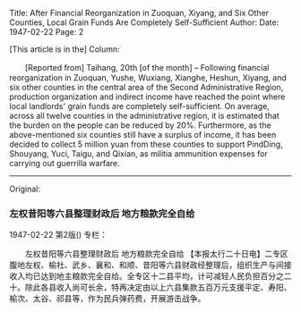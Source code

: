 Title: After Financial Reorganization in Zuoquan, Xiyang, and Six Other Counties, Local Grain Funds Are Completely Self-Sufficient
Author:
Date: 1947-02-22
Page: 2

[This article is in the] Column:

　　[Reported from] Taihang, 20th [of the month] – Following financial reorganization in Zuoquan, Yushe, Wuxiang, Xianghe, Heshun, Xiyang, and six other counties in the central area of the Second Administrative Region, production organization and indirect income have reached the point where local landlords' grain funds are completely self-sufficient. On average, across all twelve counties in the administrative region, it is estimated that the burden on the people can be reduced by 20%. Furthermore, as the above-mentioned six counties still have a surplus of income, it has been decided to collect 5 million yuan from these counties to support PindDing, Shouyang, Yuci, Taigu, and Qixian, as militia ammunition expenses for carrying out guerrilla warfare.



<hr /> 

Original: 


### 左权昔阳等六县整理财政后  地方粮款完全自给

1947-02-22
第2版()
专栏：

　　左权昔阳等六县整理财政后
    地方粮款完全自给
    【本报太行二十日电】二专区腹地左权、榆社、武乡、襄和、和顺、昔阳等六县财政经整理后，组织生产与间接收入均已达到地主粮款完全自给。全专区十二县平均，计可减轻人民负担百分之二十。除此各县收入尚可长余，特再决定由以上六县集款五百万元支援平定、寿阳、榆次、太谷、祁县等，作为民兵弹药费，开展游击战争。
